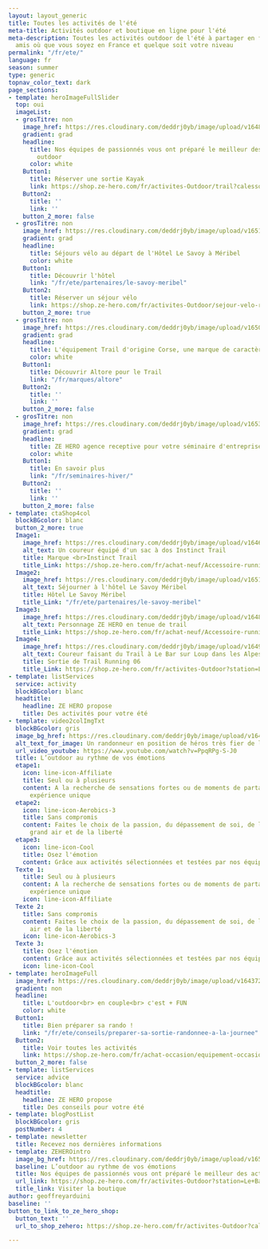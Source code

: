 ```yaml
---
layout: layout_generic
title: Toutes les activités de l'été
meta-title: Activités outdoor et boutique en ligne pour l'été
meta-description: Toutes les activités outdoor de l'été à partager en famille ou entre
  amis où que vous soyez en France et quelque soit votre niveau
permalink: "/fr/ete/"
language: fr
season: summer
type: generic
topnav_color_text: dark
page_sections:
- template: heroImageFullSlider
  top: oui
  imageList:
  - grosTitre: non
    image_href: https://res.cloudinary.com/deddrj0yb/image/upload/v1648545634/website/summer/raoul-du-plessis-NsaVr_DfTNA-unsplash.jpg
    gradient: grad
    headline:
      title: Nos équipes de passionnés vous ont préparé le meilleur des activités
        outdoor
      color: white
    Button1:
      title: Réserver une sortie Kayak
      link: https://shop.ze-hero.com/fr/activites-Outdoor/trail?calessonstype=all&catypegenderlistsummer=all&calessonsactivitytype=Kayak&start-date=
    Button2:
      title: ''
      link: ''
    button_2_more: false
  - grosTitre: non
    image_href: https://res.cloudinary.com/deddrj0yb/image/upload/v1651068255/website/Hotel/Savoy%20Meribel/salle.jpg
    gradient: grad
    headline:
      title: Séjours vélo au départ de l'Hôtel Le Savoy à Méribel
      color: white
    Button1:
      title: Découvrir l'hôtel
      link: "/fr/ete/partenaires/le-savoy-meribel"
    Button2:
      title: Réserver un séjour vélo
      link: https://shop.ze-hero.com/fr/activites-Outdoor/sejour-velo-route/17571-velo-6-jours-chambre-simple-hotel-le-savoy-4-meribel-ze-hero-activite-ze-hero
    button_2_more: true
  - grosTitre: non
    image_href: https://res.cloudinary.com/deddrj0yb/image/upload/v1650358189/website/Altore/t%C3%A9l%C3%A9chargement_1.webp
    gradient: grad
    headline:
      title: L'équipement Trail d'origine Corse, une marque de caractère
      color: white
    Button1:
      title: Découvrir Altore pour le Trail
      link: "/fr/marques/altore"
    Button2:
      title: ''
      link: ''
    button_2_more: false
  - grosTitre: non
    image_href: https://res.cloudinary.com/deddrj0yb/image/upload/v1653030860/website/Seminaires/hiver/IMG_1402.jpg
    gradient: grad
    headline:
      title: ZE HERO agence receptive pour votre séminaire d'entreprise
      color: white
    Button1:
      title: En savoir plus
      link: "/fr/seminaires-hiver/"
    Button2:
      title: ''
      link: ''
    button_2_more: false
- template: ctaShop4col
  blockBGcolor: blanc
  button_2_more: true
  Image1:
    image_href: https://res.cloudinary.com/deddrj0yb/image/upload/v1646751094/website/Instinct%20Trail/Instinct_trail_homme_collection_wbzqdp.webp
    alt_text: Un coureur équipé d'un sac à dos Instinct Trail
    title: Marque <br>Instinct Trail
    title_Link: https://shop.ze-hero.com/fr/achat-neuf/Accessoire-running-et-trail/Sac-et-Sac-%C3%A0-dos-running
  Image2:
    image_href: https://res.cloudinary.com/deddrj0yb/image/upload/v1651068255/website/Hotel/Savoy%20Meribel/salle.jpg
    alt_text: Séjourner à l'hôtel Le Savoy Méribel
    title: Hôtel Le Savoy Méribel
    title_Link: "/fr/ete/partenaires/le-savoy-meribel"
  Image3:
    image_href: https://res.cloudinary.com/deddrj0yb/image/upload/v1648197165/website/assets/Personnages%20poses/Trail.png
    alt_text: Personnage ZE HERO en tenue de trail
    title_Link: https://shop.ze-hero.com/fr/achat-neuf/Accessoire-running-et-trail/Sac-et-Sac-%C3%A0-dos-running
  Image4:
    image_href: https://res.cloudinary.com/deddrj0yb/image/upload/v1649774714/website/By%20Ze%20Hero%20Activity/GOPR1191_1649586678885.jpg
    alt_text: Coureur faisant du Trail à Le Bar sur Loup dans les Alpes Maritimes
    title: Sortie de Trail Running 06
    title_Link: https://shop.ze-hero.com/fr/activites-Outdoor?station=Le+Bar+sur+loup&calessonstype=all&catypegenderlistsummer=all&calessonsactivitytype=Trail&start-date=
- template: listServices
  service: activity
  blockBGcolor: blanc
  headtitle:
    headline: ZE HERO propose
    title: Des activités pour votre été
- template: video2colImgTxt
  blockBGcolor: gris
  image_bg_href: https://res.cloudinary.com/deddrj0yb/image/upload/v1643816166/website/summer/japheth-mast-Ls3yexjyRpk-unsplash_uxxrwp.jpg
  alt_text_for_image: Un randonneur en position de héros très fier de lui
  url_video_youtube: https://www.youtube.com/watch?v=PpqRPg-S-J0
  title: L’outdoor au rythme de vos émotions
  etape1:
    icon: line-icon-Affiliate
    title: Seul ou à plusieurs
    content: A la recherche de sensations fortes ou de moments de partage, vivez une
      expérience unique
  etape2:
    icon: line-icon-Aerobics-3
    title: Sans compromis
    content: Faites le choix de la passion, du dépassement de soi, de la fierté, du
      grand air et de la liberté
  etape3:
    icon: line-icon-Cool
    title: Osez l'émotion
    content: Grâce aux activités sélectionnées et testées par nos équipes professionnelles
  Texte 1:
    title: Seul ou à plusieurs
    content: A la recherche de sensations fortes ou de moments de partage, vivez une
      expérience unique
    icon: line-icon-Affiliate
  Texte 2:
    title: Sans compromis
    content: Faites le choix de la passion, du dépassement de soi, de la fierté, du       grand
      air et de la liberté
    icon: line-icon-Aerobics-3
  Texte 3:
    title: Osez l'émotion
    content: Grâce aux activités sélectionnées et testées par nos équipes professionnelles
    icon: line-icon-Cool
- template: heroImageFull
  image_href: https://res.cloudinary.com/deddrj0yb/image/upload/v1643722536/website/summer/krakenimages-5HsCIUSeq7Q-unsplash_fcnhy8.jpg
  gradient: non
  headline:
    title: L'outdoor<br> en couple<br> c'est + FUN
    color: white
  Button1:
    title: Bien préparer sa rando !
    link: "/fr/ete/conseils/preparer-sa-sortie-randonnee-a-la-journee"
  Button2:
    title: Voir toutes les activités
    link: https://shop.ze-hero.com/fr/achat-occasion/equipement-occasion/ski-occasion
  button_2_more: false
- template: listServices
  service: advice
  blockBGcolor: blanc
  headtitle:
    headline: ZE HERO propose
    title: Des conseils pour votre été
- template: blogPostList
  blockBGcolor: gris
  postNumber: 4
- template: newsletter
  title: Recevez nos dernières informations
- template: ZEHEROintro
  image_bg_href: https://res.cloudinary.com/deddrj0yb/image/upload/v1650965162/website/logo/Image%20Background/ZEHERO_TEAM_BACKGROUND.png
  baseline: L’outdoor au rythme de vos émotions
  title: Nos équipes de passionnés vous ont préparé le meilleur des activités outdoor
  url_link: https://shop.ze-hero.com/fr/activites-Outdoor?station=Le+Bar+sur+loup&calessonstype=all&catypegenderlistsummer=all&calessonsactivitytype=Trail&start-date=
  title_link: Visiter la boutique
author: geoffreyarduini
baseline: ''
button_to_link_to_ze_hero_shop:
  button_text: ''
  url_to_shop_zehero: https://shop.ze-hero.com/fr/activites-Outdoor?calessonstype=all&catypegenderlistsummer=all&calessonsactivitytype=Canyoning&start-date=

---
```

